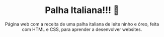 <h1 align = center>Palha Italiana!!! 🌼 </h1>
<p align = center>Página web com a receita de uma palha italiana de leite ninho e óreo, feita com HTML e CSS, para aprender a desenvolver websites.</p>
